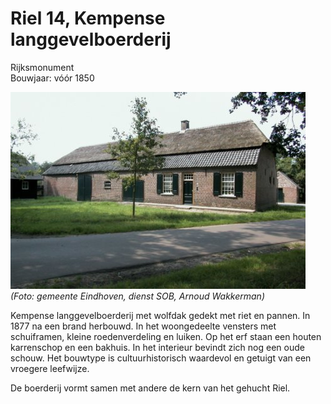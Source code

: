 # Riel 14, Kempense langgevelboerderij

Rijksmonument  
Bouwjaar: vóór 1850

![Riel 14](riel14.jpg)  
*(Foto: gemeente Eindhoven, dienst SOB, Arnoud Wakkerman)*

Kempense langgevelboerderij met wolfdak gedekt met riet en pannen. 
In 1877 na een brand herbouwd. 
In het woongedeelte vensters met schuiframen, kleine roedenverdeling en luiken. 
Op het erf staan een houten karrenschop en een bakhuis. 
In het interieur bevindt zich nog een oude schouw.
Het bouwtype is cultuurhistorisch waardevol en getuigt van een vroegere leefwijze.

De boerderij vormt samen met andere de kern van het gehucht Riel.
